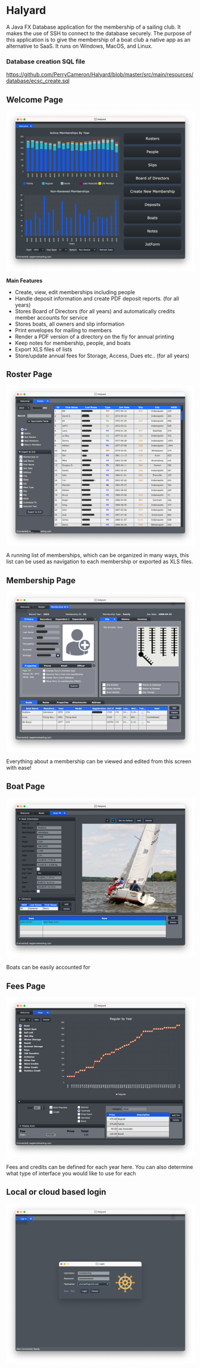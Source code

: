 # Halyard

A Java FX Database application for the membership of a sailing club.  It makes the use of SSH to connect to the database securely.  The purpose of this application is to give
the membership of a boat club a native app as an alternative to SaaS.  It runs on Windows, MacOS, and Linux.

### Database creation SQL file
https://github.com/PerryCameron/Halyard/blob/master/src/main/resources/database/ecsc_create.sql


## Welcome Page
<p>
    <img src="https://github.com/PerryCameron/Halyard---Packaged/blob/e277e0680348e5fbca79dbb00a25ee093c944ea2/src/main/resources/screenshots/Main_SS.png"  />
</p>


<b>Main Features</b>
* Create, view, edit memberships including people
* Handle deposit information and create PDF deposit reports. (for all years)
* Stores Board of Directors (for all years) and automatically credits member accounts for service
* Stores boats, all owners and slip information
* Print envelopes for mailing to members
* Render a PDF version of a directory on the fly for annual printing
* Keep notes for membership, people, and boats
* Export XLS files of lists
* Store/update annual fees for Storage, Access, Dues etc.. (for all years)

## Roster Page
<p>
    <img src="https://github.com/PerryCameron/Halyard---Packaged/blob/b7b69f928a40124fd59058c512816685d9ae72de/src/main/resources/screenshots/List_SS.png"  />
</p>

A running list of memberships, which can be organized in many ways, this list can be used as navigation to each membership or exported as XLS files.


## Membership Page
<p>
    <img src="https://github.com/PerryCameron/Halyard---Packaged/blob/b7b69f928a40124fd59058c512816685d9ae72de/src/main/resources/screenshots/Membership_SS.png"  />
</p>

Everything about a membership can be viewed and edited from this screen with ease!

## Boat Page
<p>
    <img src="https://github.com/PerryCameron/Halyard---Packaged/blob/b7b69f928a40124fd59058c512816685d9ae72de/src/main/resources/screenshots/Boat_SS.png"  />
</p>

Boats can be easily accounted for

## Fees Page
<p>
    <img src="https://github.com/PerryCameron/Halyard---Packaged/blob/b7b69f928a40124fd59058c512816685d9ae72de/src/main/resources/screenshots/Fee_SS.png"  />
</p>

Fees and credits can be defined for each year here. You can also determine what type of interface you would like to use for each

## Local or cloud based login
<p>
    <img src="https://github.com/PerryCameron/Halyard---Packaged/blob/b7b69f928a40124fd59058c512816685d9ae72de/src/main/resources/screenshots/Welcome_SS.png"  />
</p>


